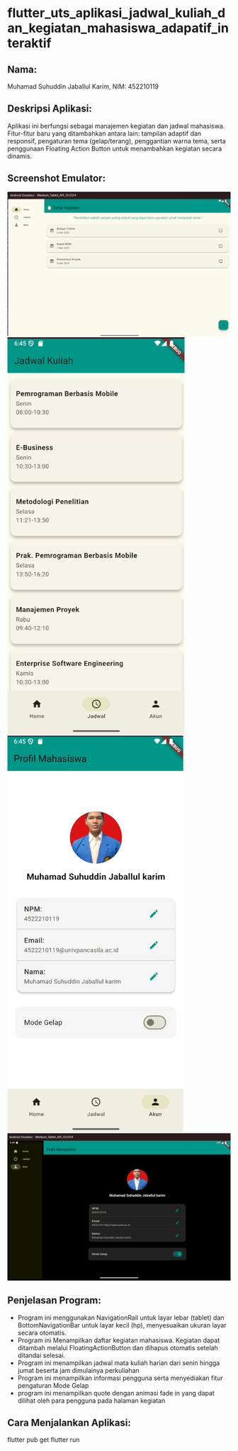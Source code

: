 # flutter_uts_aplikasi_jadwal_kuliah_dan_kegiatan_mahasiswa_adapatif_interaktif

## Nama:
Muhamad Suhuddin Jaballul Karim, NIM: 452210119

## Deskripsi Aplikasi:
Aplikasi ini berfungsi sebagai manajemen kegiatan dan jadwal mahasiswa. Fitur-fitur baru yang ditambahkan antara lain: tampilan adaptif dan responsif, pengaturan tema (gelap/terang), penggantian warna tema, serta penggunaan Floating Action Button untuk menambahkan kegiatan secara dinamis.

## Screenshot Emulator:
![Halaman Kegiatan Mahasiswa](assets/images/Halaman_kegiatan.png)
![Halaman Jadwal Kuliah](assets/images/Halaman_jadwal.png)
![Halaman Profile](assets/images/halaman_profil.png)
![Fitur Dark Mode](assets/images/tampilan_darkmode.png)

## Penjelasan Program:
- Program ini menggunakan NavigationRail untuk layar lebar (tablet) dan BottomNavigationBar untuk layar kecil (hp), menyesuaikan ukuran layar secara otomatis.
- Program ini Menampilkan daftar kegiatan mahasiswa. Kegiatan dapat ditambah melalui FloatingActionButton dan dihapus otomatis setelah ditandai selesai.
- Program ini menampilkan jadwal mata kuliah harian dari senin hingga jumat beserta jam dimulainya perkuliahan 
- Program ini menampilkan informasi pengguna serta menyediakan fitur pengaturan Mode Gelap 
- program ini menampilkan quote dengan animasi fade in yang dapat dilihat oleh para pengguna pada halaman kegiatan

## Cara Menjalankan Aplikasi:
flutter pub get flutter run